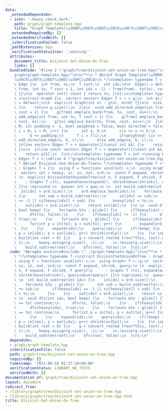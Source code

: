 ```yaml
---
data:
  _extendedDependsOn:
  - icon: ':heavy_check_mark:'
    path: graph/graph-template.hpp
    title: "Graph Template(\u30B0\u30E9\u30D5\u30C6\u30F3\u30D7\u30EC\u30FC\u30C8)"
  _extendedRequiredBy: []
  _extendedVerifiedWith: []
  _isVerificationFailed: false
  _pathExtension: hpp
  _verificationStatusIcon: ':warning:'
  attributes:
    document_title: Disjoint-Set-Union-On-Tree
    links: []
  bundledCode: "#line 2 \"graph/tree/disjoint-set-union-on-tree.hpp\"\n\n#line 2 \"\
    graph/graph-template.hpp\"\n\n/**\n * @brief Graph Template(\u30B0\u30E9\u30D5\
    \u30C6\u30F3\u30D7\u30EC\u30FC\u30C8)\n */\ntemplate< typename T = int >\nstruct\
    \ Edge {\n  int from, to;\n  T cost;\n  int idx;\n\n  Edge() = default;\n\n  Edge(int\
    \ from, int to, T cost = 1, int idx = -1) : from(from), to(to), cost(cost), idx(idx)\
    \ {}\n\n  operator int() const { return to; }\n};\n\ntemplate< typename T = int\
    \ >\nstruct Graph {\n  vector< vector< Edge< T > > > g;\n  int es;\n\n  Graph()\
    \ = default;\n\n  explicit Graph(int n) : g(n), es(0) {}\n\n  size_t size() const\
    \ {\n    return g.size();\n  }\n\n  void add_directed_edge(int from, int to, T\
    \ cost = 1) {\n    g[from].emplace_back(from, to, cost, es++);\n  }\n\n  void\
    \ add_edge(int from, int to, T cost = 1) {\n    g[from].emplace_back(from, to,\
    \ cost, es);\n    g[to].emplace_back(to, from, cost, es++);\n  }\n\n  void read(int\
    \ M, int padding = -1, bool weighted = false, bool directed = false) {\n    for(int\
    \ i = 0; i < M; i++) {\n      int a, b;\n      cin >> a >> b;\n      a += padding;\n\
    \      b += padding;\n      T c = T(1);\n      if(weighted) cin >> c;\n      if(directed)\
    \ add_directed_edge(a, b, c);\n      else add_edge(a, b, c);\n    }\n  }\n\n \
    \ inline vector< Edge< T > > &operator[](const int &k) {\n    return g[k];\n \
    \ }\n\n  inline const vector< Edge< T > > &operator[](const int &k) const {\n\
    \    return g[k];\n  }\n};\n\ntemplate< typename T = int >\nusing Edges = vector<\
    \ Edge< T > >;\n#line 4 \"graph/tree/disjoint-set-union-on-tree.hpp\"\n\n/**\n\
    \ * @brief Disjoint-Set-Union-On-Tree\n */\ntemplate< typename T >\nstruct DisjointSetUnionOnTree\
    \ : Graph< T > {\n  using F = function< void(int) >;\n  using Graph< T >::g;\n\
    \  vector< int > heavy, sz, in, out, ord;\n  const F expand, shrink, query;\n\
    \ \n  explicit DisjointSetUnionOnTree(int n, F expand, F shrink, F query)\n  \
    \    : Graph< T >(n), expand(move(expand)), shrink(move(shrink)), query(move(query))\
    \ {}\n \nprivate:\n  queue< int > que;\n \n  int build_subtree(int idx) {\n  \
    \  in[idx] = ord.size();\n    ord.emplace_back(idx);\n    for(auto &to : g[idx])\
    \ {\n      int sub = build_subtree(to);\n      sz[idx] += sub;\n      if(heavy[idx]\
    \ == -1 || sz[heavy[idx]] < sub) {\n        heavy[idx] = to;\n      }\n    }\n\
    \    out[idx] = ord.size();\n    return sz[idx];\n  }\n \n  void dfs(int idx,\
    \ bool keep) {\n    for(auto &to : g[idx]) {\n      if(heavy[idx] == to) continue;\n\
    \      dfs(to, false);\n    }\n    if(heavy[idx] != -1) {\n      dfs(heavy[idx],\
    \ true);\n    }\n    for(auto &to : g[idx]) {\n      if(heavy[idx] == to) continue;\n\
    \      for(int p = in[to]; p < out[to]; p++) {\n        expand(ord[p]);\n    \
    \  }\n    }\n    expand(idx);\n    query(idx);\n    if(!keep) {\n      for(int\
    \ p = in[idx]; p < out[idx]; p++) shrink(ord[p]);\n    }\n  }\n \npublic:\n  void\
    \ build(int root = 0) {\n    g = convert_rooted_tree(*this, root).g;\n    sz.assign(g.size(),\
    \ 1);\n    heavy.assign(g.size(), -1);\n    in.resize(g.size());\n    out.resize(g.size());\n\
    \    build_subtree(root);\n    dfs(root, false);\n  }\n};\n"
  code: "#pragma once\n\n#include \"../graph-template.hpp\"\n\n/**\n * @brief Disjoint-Set-Union-On-Tree\n\
    \ */\ntemplate< typename T >\nstruct DisjointSetUnionOnTree : Graph< T > {\n \
    \ using F = function< void(int) >;\n  using Graph< T >::g;\n  vector< int > heavy,\
    \ sz, in, out, ord;\n  const F expand, shrink, query;\n \n  explicit DisjointSetUnionOnTree(int\
    \ n, F expand, F shrink, F query)\n      : Graph< T >(n), expand(move(expand)),\
    \ shrink(move(shrink)), query(move(query)) {}\n \nprivate:\n  queue< int > que;\n\
    \ \n  int build_subtree(int idx) {\n    in[idx] = ord.size();\n    ord.emplace_back(idx);\n\
    \    for(auto &to : g[idx]) {\n      int sub = build_subtree(to);\n      sz[idx]\
    \ += sub;\n      if(heavy[idx] == -1 || sz[heavy[idx]] < sub) {\n        heavy[idx]\
    \ = to;\n      }\n    }\n    out[idx] = ord.size();\n    return sz[idx];\n  }\n\
    \ \n  void dfs(int idx, bool keep) {\n    for(auto &to : g[idx]) {\n      if(heavy[idx]\
    \ == to) continue;\n      dfs(to, false);\n    }\n    if(heavy[idx] != -1) {\n\
    \      dfs(heavy[idx], true);\n    }\n    for(auto &to : g[idx]) {\n      if(heavy[idx]\
    \ == to) continue;\n      for(int p = in[to]; p < out[to]; p++) {\n        expand(ord[p]);\n\
    \      }\n    }\n    expand(idx);\n    query(idx);\n    if(!keep) {\n      for(int\
    \ p = in[idx]; p < out[idx]; p++) shrink(ord[p]);\n    }\n  }\n \npublic:\n  void\
    \ build(int root = 0) {\n    g = convert_rooted_tree(*this, root).g;\n    sz.assign(g.size(),\
    \ 1);\n    heavy.assign(g.size(), -1);\n    in.resize(g.size());\n    out.resize(g.size());\n\
    \    build_subtree(root);\n    dfs(root, false);\n  }\n};\n"
  dependsOn:
  - graph/graph-template.hpp
  isVerificationFile: false
  path: graph/tree/disjoint-set-union-on-tree.hpp
  requiredBy: []
  timestamp: '2021-08-16 02:17:26+09:00'
  verificationStatus: LIBRARY_NO_TESTS
  verifiedWith: []
documentation_of: graph/tree/disjoint-set-union-on-tree.hpp
layout: document
redirect_from:
- /library/graph/tree/disjoint-set-union-on-tree.hpp
- /library/graph/tree/disjoint-set-union-on-tree.hpp.html
title: Disjoint-Set-Union-On-Tree
---
```

